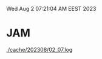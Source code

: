 Wed Aug  2 07:21:04 AM EEST 2023
# JAM
<a href='./cache/202308/02_07.log'>./cache/202308/02_07.log</a>
